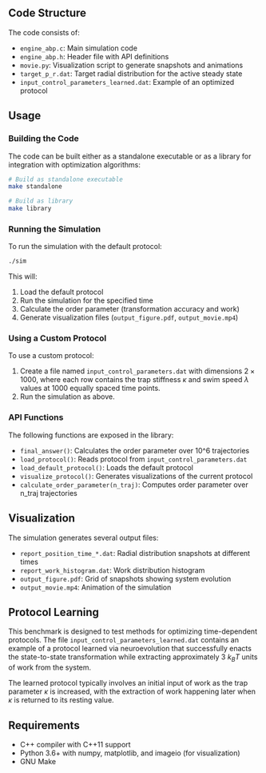 
## Code Structure

The code consists of:
- `engine_abp.c`: Main simulation code
- `engine_abp.h`: Header file with API definitions
- `movie.py`: Visualization script to generate snapshots and animations
- `target_p_r.dat`: Target radial distribution for the active steady state
- `input_control_parameters_learned.dat`: Example of an optimized protocol

## Usage

### Building the Code

The code can be built either as a standalone executable or as a library for integration with optimization algorithms:

```bash
# Build as standalone executable
make standalone

# Build as library
make library
```

### Running the Simulation

To run the simulation with the default protocol:

```bash
./sim
```

This will:
1. Load the default protocol
2. Run the simulation for the specified time
3. Calculate the order parameter (transformation accuracy and work)
4. Generate visualization files (`output_figure.pdf`, `output_movie.mp4`)

### Using a Custom Protocol

To use a custom protocol:
1. Create a file named `input_control_parameters.dat` with dimensions $2 \times 1000$, where each row contains the trap stiffness $\kappa$ and swim speed $\lambda$ values at 1000 equally spaced time points.
2. Run the simulation as above.

### API Functions

The following functions are exposed in the library:

- `final_answer()`: Calculates the order parameter over 10^6 trajectories
- `load_protocol()`: Reads protocol from `input_control_parameters.dat`
- `load_default_protocol()`: Loads the default protocol
- `visualize_protocol()`: Generates visualizations of the current protocol
- `calculate_order_parameter(n_traj)`: Computes order parameter over n_traj trajectories

## Visualization

The simulation generates several output files:

- `report_position_time_*.dat`: Radial distribution snapshots at different times
- `report_work_histogram.dat`: Work distribution histogram
- `output_figure.pdf`: Grid of snapshots showing system evolution
- `output_movie.mp4`: Animation of the simulation

## Protocol Learning

This benchmark is designed to test methods for optimizing time-dependent protocols. The file `input_control_parameters_learned.dat` contains an example of a protocol learned via neuroevolution that successfully enacts the state-to-state transformation while extracting approximately 3 $k_B T$ units of work from the system.

The learned protocol typically involves an initial input of work as the trap parameter $\kappa$ is increased, with the extraction of work happening later when $\kappa$ is returned to its resting value.

## Requirements

- C++ compiler with C++11 support
- Python 3.6+ with numpy, matplotlib, and imageio (for visualization)
- GNU Make

